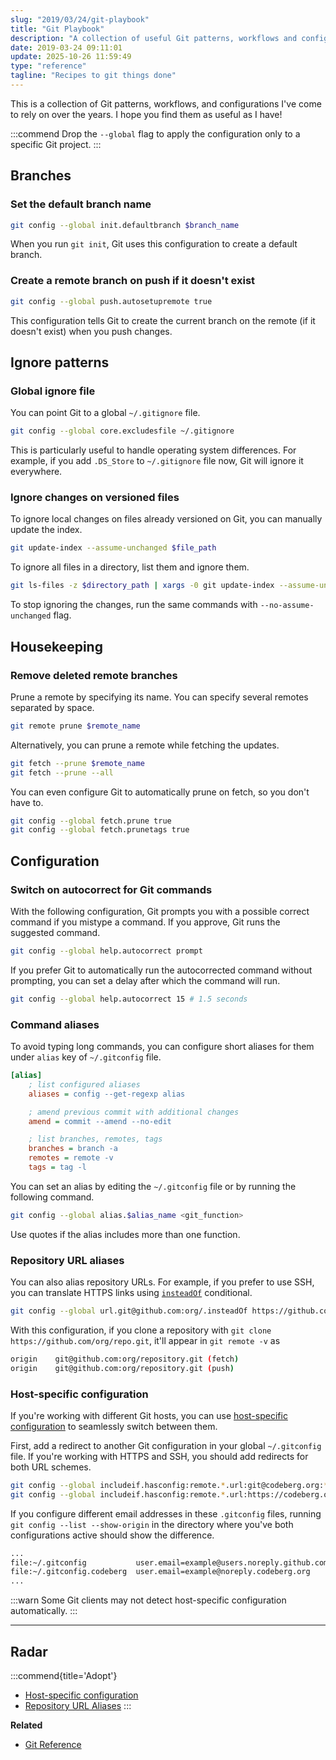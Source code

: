 ```yaml
---
slug: "2019/03/24/git-playbook"
title: "Git Playbook"
description: "A collection of useful Git patterns, workflows and configurations"
date: 2019-03-24 09:11:01
update: 2025-10-26 11:59:49
type: "reference"
tagline: "Recipes to git things done"
---
```


This is a collection of Git patterns, workflows, and configurations I've come to rely on over the years. I hope you find them as useful as I have!

:::commend
Drop the `--global` flag to apply the configuration only to a specific Git project.
:::

## Branches

### Set the default branch name

```sh
git config --global init.defaultbranch $branch_name
```

When you run `git init`, Git uses this configuration to create a default branch.

### Create a remote branch on push if it doesn't exist

```sh
git config --global push.autosetupremote true
```

This configuration tells Git to create the current branch on the remote (if it doesn't exist) when you push changes.

## Ignore patterns

### Global ignore file

You can point Git to a global `~/.gitignore` file.

```sh
git config --global core.excludesfile ~/.gitignore
```

This is particularly useful to handle operating system differences. For example, if you add `.DS_Store` to `~/.gitignore` file now, Git will ignore it everywhere.

### Ignore changes on versioned files

To ignore local changes on files already versioned on Git, you can manually update the index.

```sh
git update-index --assume-unchanged $file_path
```

To ignore all files in a directory, list them and ignore them.

```sh
git ls-files -z $directory_path | xargs -0 git update-index --assume-unchanged
```

To stop ignoring the changes, run the same commands with `--no-assume-unchanged` flag.

## Housekeeping

### Remove deleted remote branches

Prune a remote by specifying its name. You can specify several remotes separated by space.

```sh
git remote prune $remote_name
```

Alternatively, you can prune a remote while fetching the updates.

```sh
git fetch --prune $remote_name
git fetch --prune --all
```

You can even configure Git to automatically prune on fetch, so you don't have to.

```sh
git config --global fetch.prune true
git config --global fetch.prunetags true
```

## Configuration

### Switch on autocorrect for Git commands

With the following configuration, Git prompts you with a possible correct command if you mistype a command. If you approve, Git runs the suggested command.

```sh
git config --global help.autocorrect prompt
```

If you prefer Git to automatically run the autocorrected command without prompting, you can set a delay after which the command will run.

```sh
git config --global help.autocorrect 15 # 1.5 seconds
```

### Command aliases

To avoid typing long commands, you can configure short aliases for them under `alias` key of `~/.gitconfig` file.

```ini title="~/.gitconfig"
[alias]
	; list configured aliases
	aliases = config --get-regexp alias

	; amend previous commit with additional changes
	amend = commit --amend --no-edit

	; list branches, remotes, tags
	branches = branch -a
	remotes = remote -v
	tags = tag -l
```

You can set an alias by editing the `~/.gitconfig` file or by running the following command.

```sh
git config --global alias.$alias_name <git_function>
```

Use quotes if the alias includes more than one function.

### Repository URL aliases

You can also alias repository URLs. For example, if you prefer to use SSH, you can translate HTTPS links using [`insteadOf`](https://git-scm.com/docs/git-config#Documentation/git-config.txt-urlbaseinsteadOf) conditional.

```sh
git config --global url.git@github.com:org/.insteadOf https://github.com/org/
```

With this configuration, if you clone a repository with `git clone https://github.com/org/repo.git`, it'll appear in `git remote -v` as

```sh
origin    git@github.com:org/repository.git (fetch)
origin    git@github.com:org/repository.git (push)
```

### Host-specific configuration

If you're working with different Git hosts, you can use [host-specific configuration](https://git-scm.com/docs/git-config#Documentation/git-config.txt-hasconfigremoteurl) to seamlessly switch between them.

First, add a redirect to another Git configuration in your global `~/.gitconfig` file. If you're working with HTTPS and SSH, you should add redirects for both URL schemes.

```sh
git config --global includeif.hasconfig:remote.*.url:git@codeberg.org:*/**.path ~/.gitconfig.codeberg
git config --global includeif.hasconfig:remote.*.url:https://codeberg.org/**.path ~/.gitconfig.codeberg
```

If you configure different email addresses in these `.gitconfig` files, running `git config --list --show-origin` in the directory where you've both configurations active should show the difference.

```sh
...
file:~/.gitconfig           user.email=example@users.noreply.github.com
file:~/.gitconfig.codeberg  user.email=example@noreply.codeberg.org
...
```

:::warn
Some Git clients may not detect host-specific configuration automatically.
:::

---

## Radar

:::commend{title='Adopt'}
- [Host-specific configuration](#host-specific-configuration)
- [Repository URL Aliases](#repository-url-aliases)
:::

**Related**

- [Git Reference](https://git-scm.com/docs)
